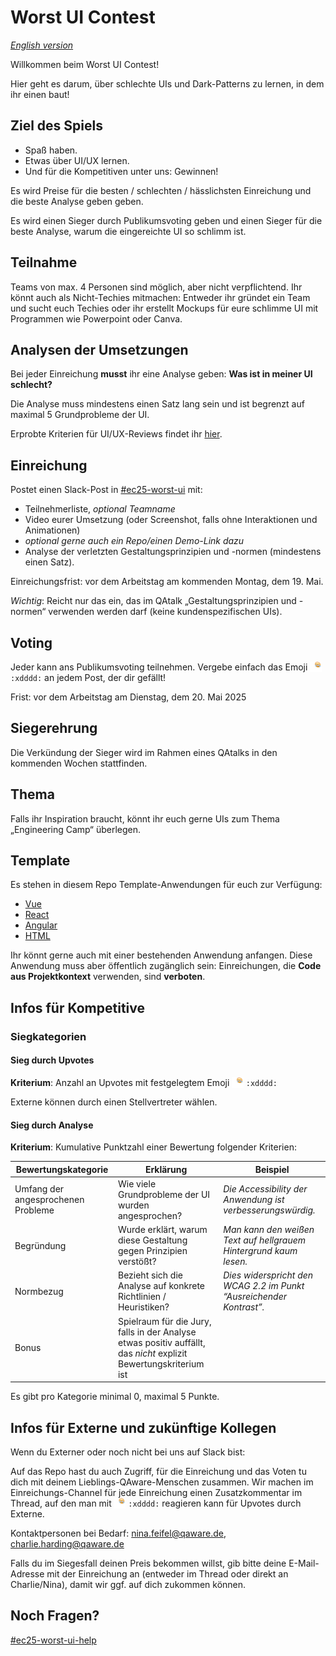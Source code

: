 # Worst UI Contest

[*English version*](./README.md)

Willkommen beim Worst UI Contest!

Hier geht es darum, über schlechte UIs und Dark-Patterns zu lernen, in dem ihr einen baut!

## Ziel des Spiels

- Spaß haben.
- Etwas über UI/UX lernen.
- Und für die Kompetitiven unter uns: Gewinnen!

Es wird Preise für die besten / schlechten / hässlichsten Einreichung und die beste Analyse geben geben.

Es wird einen Sieger durch Publikumsvoting geben und einen Sieger für die beste Analyse, warum die eingereichte UI so schlimm ist.

## Teilnahme

Teams von max. 4 Personen sind möglich, aber nicht verpflichtend.
Ihr könnt auch als Nicht-Techies mitmachen:
Entweder ihr gründet ein Team und sucht euch Techies oder ihr erstellt Mockups für eure schlimme UI mit Programmen wie Powerpoint oder Canva.

## Analysen der Umsetzungen

Bei jeder Einreichung **musst** ihr eine Analyse geben:
**Was ist in meiner UI schlecht?**

Die Analyse muss mindestens einen Satz lang sein und ist begrenzt auf maximal 5 Grundprobleme der UI.

Erprobte Kriterien für UI/UX-Reviews findet ihr [hier](./RESOURCES.de.md).

## Einreichung

Postet einen Slack-Post in [#ec25-worst-ui](https://qaware.slack.com/archives/C08Q8602MQC) mit:

- Teilnehmerliste, *optional Teamname*
- Video eurer Umsetzung (oder Screenshot, falls ohne Interaktionen und Animationen)
- *optional gerne auch ein Repo/einen Demo-Link dazu*
- Analyse der verletzten Gestaltungsprinzipien und -normen (mindestens einen Satz).

Einreichungsfrist: vor dem Arbeitstag am kommenden Montag, dem 19. Mai.

*Wichtig*: Reicht nur das ein, das im QAtalk „Gestaltungsprinzipien und -normen“ verwenden werden darf (keine kundenspezifischen UIs).

## Voting

Jeder kann ans Publikumsvoting teilnehmen.
Vergebe einfach das Emoji <img style="height: 1lh; vertical-align: bottom;" src="./xdddd.gif"> `:xdddd:` an jedem Post, der dir gefällt!

Frist: vor dem Arbeitstag am Dienstag, dem 20. Mai 2025

## Siegerehrung

Die Verkündung der Sieger wird im Rahmen eines QAtalks in den kommenden Wochen stattfinden.

## Thema

Falls ihr Inspiration braucht, könnt ihr euch gerne UIs zum Thema „Engineering Camp“ überlegen.

## Template

Es stehen in diesem Repo Template-Anwendungen für euch zur Verfügung:

- [Vue](./vue/)
- [React](./react/)
- [Angular](./angular/)
- [HTML](./html/)

Ihr könnt gerne auch mit einer bestehenden Anwendung anfangen.
Diese Anwendung muss aber öffentlich zugänglich sein:
Einreichungen, die **Code aus Projektkontext** verwenden, sind **verboten**.


## Infos für Kompetitive

### Siegkategorien

#### Sieg durch Upvotes

**Kriterium**: Anzahl an Upvotes mit festgelegtem Emoji <img style="height: 1lh; vertical-align: bottom;" src="./xdddd.gif"> `:xdddd:`

Externe können durch einen Stellvertreter wählen.

#### Sieg durch Analyse

**Kriterium**: Kumulative Punktzahl einer Bewertung folgender Kriterien:

| Bewertungskategorie                | Erklärung                                                                                                         | Beispiel                                                            |
| ---------------------------------- | ----------------------------------------------------------------------------------------------------------------- | ------------------------------------------------------------------- |
| Umfang der angesprochenen Probleme | Wie viele Grundprobleme der UI wurden angesprochen?                                                               | _Die Accessibility der Anwendung ist verbesserungswürdig._          |
| Begründung                         | Wurde erklärt, warum diese Gestaltung gegen Prinzipien verstößt?                                                  | _Man kann den weißen Text auf hellgrauem Hintergrund kaum lesen._   |
| Normbezug                          | Bezieht sich die Analyse auf konkrete Richtlinien / Heuristiken?                                                  | _Dies widerspricht den WCAG 2.2 im Punkt “Ausreichender Kontrast”._ |
| Bonus                              | Spielraum für die Jury, falls in der Analyse etwas positiv auffällt, das _nicht_ explizit Bewertungskriterium ist |                                                                     |


Es gibt pro Kategorie minimal 0, maximal 5 Punkte.

## Infos für Externe und zukünftige Kollegen

Wenn du Externer oder noch nicht bei uns auf Slack bist:

Auf das Repo hast du auch Zugriff, für die Einreichung und das Voten tu dich mit deinem Lieblings-QAware-Menschen zusammen. Wir machen im Einreichungs-Channel für jede Einreichung einen Zusatzkommentar im Thread, auf den man mit <img style="height: 1lh; vertical-align: bottom;" src="./xdddd.gif"> `:xdddd:` reagieren kann für Upvotes durch Externe. 

Kontaktpersonen bei Bedarf: nina.feifel@qaware.de, charlie.harding@qaware.de 

Falls du im Siegesfall deinen Preis bekommen willst, gib bitte deine E-Mail-Adresse mit der Einreichung an (entweder im Thread oder direkt an Charlie/Nina), damit wir ggf. auf dich zukommen können.

## Noch Fragen?

[#ec25-worst-ui-help](https://qaware.slack.com/archives/C08Q28PBUNR)